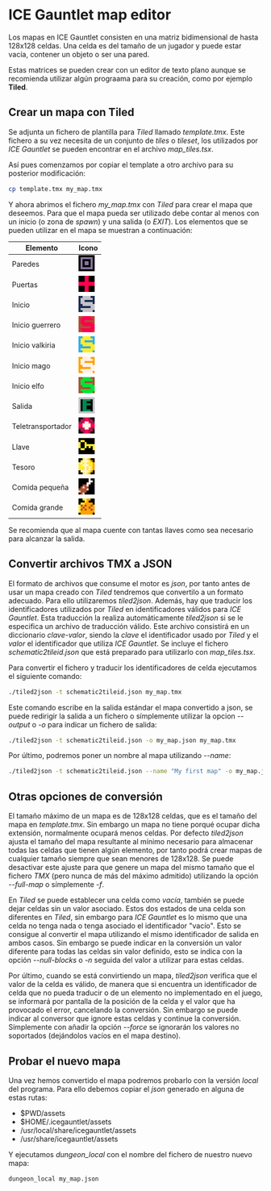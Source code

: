 # ICE Gauntlet map editor

Los mapas en ICE Gauntlet consisten en una matriz bidimensional de hasta 128x128 celdas. Una celda es del tamaño de un jugador y puede estar vacía, contener un objeto o ser una pared.

Estas matrices se pueden crear con un editor de texto plano aunque se recomienda utilizar algún prograama para su creación, como por ejemplo **Tiled**.

## Crear un mapa con Tiled

Se adjunta un fichero de plantilla para *Tiled* llamado *template.tmx*. Este fichero a su vez necesita de un conjunto de *tiles* o *tileset*, los utilizados por *ICE Gauntlet* se pueden encontrar en el archivo *map_tiles.tsx*.

Así pues comenzamos por copiar el template a otro archivo para su posterior modificación:
```sh
cp template.tmx my_map.tmx
```

Y ahora abrimos el fichero *my_map.tmx* con *Tiled* para crear el mapa que deseemos. Para que el mapa pueda ser utilizado debe contar al menos con un inicio (o zona de *spawn*) y una salida (o *EXIT*). Los elementos que se pueden utilizar en el mapa se muestran a continuación:

|Elemento|Icono|
|--------|-----|
|Paredes|![walls](doc/walls.png)|
|Puertas|![doors](doc/doors.png)|
|Inicio|![spawn](doc/default_spawn.png)|
|Inicio guerrero|![warrior spawn](doc/warrior_spawn.png)|
|Inicio valkiria|![valkyrie spawn](doc/valkyrie_spawn.png)|
|Inicio mago|![wizard spawn](doc/wizard_spawn.png)|
|Inicio elfo|![elf spawn](doc/elf_spawn.png)|
|Salida|![exit](doc/exit.png)|
|Teletransportador|![teleport](doc/teleport.png)|
|Llave|![key](doc/key.png)|
|Tesoro|![treasure](doc/treasure.png)|
|Comida pequeña|![small food](doc/small_food.png)|
|Comida grande|![big food](doc/big_food.png)|

Se recomienda que al mapa cuente con tantas llaves como sea necesario para alcanzar la salida.

## Convertir archivos TMX a JSON

El formato de archivos que consume el motor es *json*, por tanto antes de usar un mapa creado con *Tiled* tendremos que convertilo a un formato adecuado. Para ello utilizaremos *tiled2json*. Además, hay que traducir los identificadores utilizados por *Tiled* en identificadores válidos para *ICE Gauntlet*. Esta traducción la realiza automáticamente *tiled2json* si se le especifica un archivo de traducción válido. Este archivo consistirá en un diccionario *clave-valor*, siendo la *clave* el identificador usado por *Tiled* y el *valor* el identificador que utiliza *ICE Gauntlet*. Se incluye el fichero *schematic2tileid.json* que está preparado para utilizarlo con *map_tiles.tsx*.

Para convertir el fichero y traducir los identificadores de celda ejecutamos el siguiente comando:

```sh
./tiled2json -t schematic2tileid.json my_map.tmx
```

Este comando escribe en la salida estándar el mapa convertido a json, se puede redirigir la salida a un fichero o símplemente utilizar la opcion *--output* o *-o* para indicar un fichero de salida:

```sh
./tiled2json -t schematic2tileid.json -o my_map.json my_map.tmx
```

Por último, podremos poner un nombre al mapa utilizando *--name*:

```sh
./tiled2json -t schematic2tileid.json --name "My first map" -o my_map.json my_map.tmx
```

## Otras opciones de conversión

El tamaño máximo de un mapa es de 128x128 celdas, que es el tamaño del mapa en *template.tmx*. Sin embargo un mapa no tiene porqué ocupar dicha extensión, normalmente ocupará menos celdas. Por defecto *tiled2json* ajusta el tamaño del mapa resultante al mínimo necesario para almacenar todas las celdas que tienen algún elemento, por tanto podrá crear mapas de cualquier tamaño siempre que sean menores de 128x128. Se puede desactivar este ajuste para que genere un mapa del mismo tamaño que el fichero *TMX* (pero nunca de más del máximo admitido) utilizando la opción *--full-map* o símplemente *-f*.

En *Tiled* se puede establecer una celda como *vacía*, también se puede dejar celdas sin un valor asociado. Estos dos estados de una celda son diferentes en *Tiled*, sin embargo para *ICE Gauntlet* es lo mismo que una celda no tenga nada o tenga asociado el identificador "vacío". Esto se consigue al convertir el mapa utilizando el mismo identificador de salida en ambos casos. Sin embargo se puede indicar en la conversión un valor diferente para todas las celdas sin valor definido, esto se indica con la opción *--null-blocks* o *-n* seguida del valor a utilizar para estas celdas.

Por último, cuando se está convirtiendo un mapa, *tiled2json* verifica que el valor de la celda es válido, de manera que si encuentra un identificador de celda que no pueda traducir o de un elemento no implementado en el juego, se informará por pantalla de la posición de la celda y el valor que ha provocado el error, cancelando la conversión. Sin embargo se puede indicar al conversor que ignore estas celdas y continue la conversión. Símplemente con añadir la opción *--force* se ignorarán los valores no soportados (dejándolos vacíos en el mapa destino).

## Probar el nuevo mapa

Una vez hemos convertido el mapa podremos probarlo con la versión *local* del programa. Para ello debemos copiar el *json* generado en alguna de estas rutas:
* $PWD/assets
* $HOME/.icegauntlet/assets
* /usr/local/share/icegauntlet/assets
* /usr/share/icegauntlet/assets

Y ejecutamos *dungeon_local* con el nombre del fichero de nuestro nuevo mapa:

```sh
dungeon_local my_map.json
```
